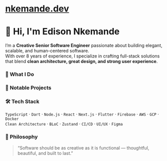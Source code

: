 # [nkemande.dev](https://nkemande.dev)

# 👋 Hi, I'm Edison Nkemande

I’m a **Creative Senior Software Engineer** passionate about building elegant, scalable, and human-centered software.  
With over 8 years of experience, I specialize in crafting full-stack solutions that blend **clean architecture, great design, and strong user experience**.


### 🚀 What I Do


### 🧩 Notable Projects


### 🛠️ Tech Stack
`TypeScript` · `Dart` · `Node.js` · `React` · `Next.js` · `Flutter` · `Firebase` · `AWS` · `GCP` · `Docker`  
`Clean Architecture` · `BLoC` · `Zustand` · `CI/CD` · `UI/UX` · `Figma`


### 🎯 Philosophy
> “Software should be as creative as it is functional — thoughtful, beautiful, and built to last.”
